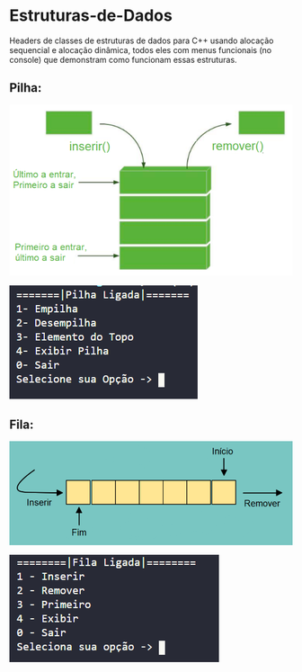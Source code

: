 # Estruturas-de-Dados
Headers de classes de estruturas de dados para C++ usando alocação sequencial e alocação dinâmica, todos eles com menus funcionais (no console) que demonstram como funcionam essas estruturas.

## Pilha:

![Imagem de Pilha em C++](https://raw.githubusercontent.com/vinicius-godoy/Estruturas-de-Dados/main/imgs/Pilha-C%2B%2B.png)

![Imagem do Console manipulando Pilha em C++](https://raw.githubusercontent.com/vinicius-godoy/Estruturas-de-Dados/main/imgs/Console-Pilha.png)

## Fila:

![Imagem de Fila em C++](https://raw.githubusercontent.com/vinicius-godoy/Estruturas-de-Dados/main/imgs/Fila%20C%2B%2B.png)

![Imagem do Console manipulando Fila em C++](https://raw.githubusercontent.com/vinicius-godoy/Estruturas-de-Dados/main/imgs/Console-Fila.png)

